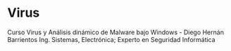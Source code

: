 # Virus
Curso Virus y Análisis dinámico de Malware bajo Windows - Diego Hernán Barrientos Ing. Sistemas, Electrónica; Experto en Seguridad Informática
